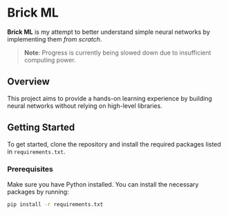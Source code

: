 # Brick ML

**Brick ML** is my attempt to better understand simple neural networks by implementing them *from scratch*. 

> **Note**: Progress is currently being slowed down due to insufficient computing power.

## Overview

This project aims to provide a hands-on learning experience by building neural networks without relying on high-level libraries.

## Getting Started

To get started, clone the repository and install the required packages listed in `requirements.txt`.

### Prerequisites

Make sure you have Python installed. You can install the necessary packages by running:

```bash
pip install -r requirements.txt
